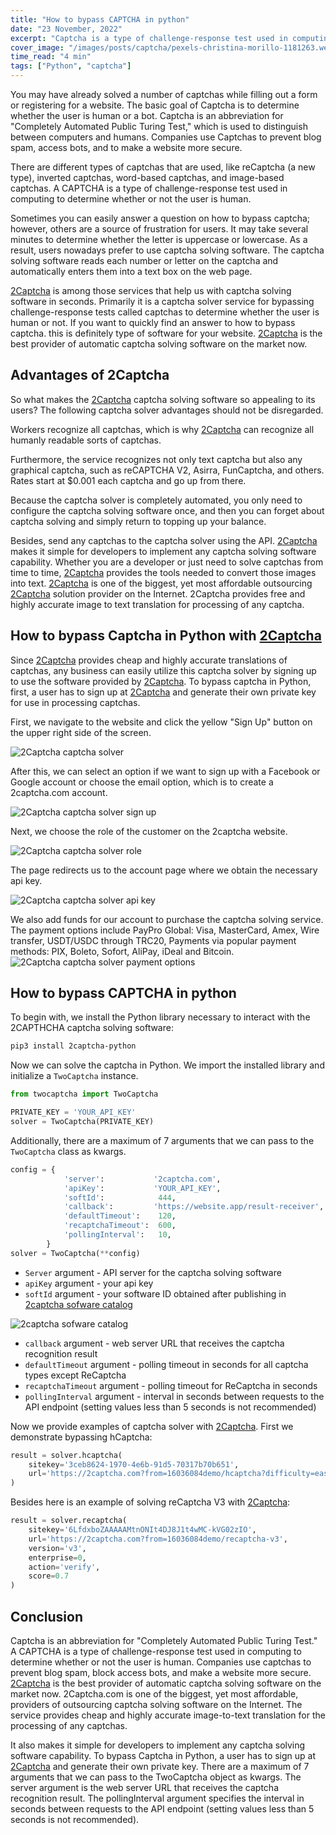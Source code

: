 ```yaml
---
title: "How to bypass CAPTCHA in python"
date: "23 November, 2022"
excerpt: "Captcha is a type of challenge-response test used in computing to determine whether or not the user is human. 2Captcha is the best provider of automatic captcha solving software on the market now."
cover_image: "/images/posts/captcha/pexels-christina-morillo-1181263.webp"
time_read: "4 min"
tags: ["Python", "captcha"]
---
```


You may have already solved a number of captchas while filling out a form or registering for a website. The basic goal of Captcha is to determine whether the user is human or a bot. Captcha is an abbreviation for "Completely Automated Public Turing Test," which is used to distinguish between computers and humans. Companies use Captchas to prevent blog spam, access bots, and to make a website more secure.

There are different types of captchas that are used, like reCaptcha (a new type), inverted captchas, word-based captchas, and image-based captchas. A CAPTCHA is a type of challenge-response test used in computing to determine whether or not the user is human.

Sometimes you can easily answer a question on how to bypass captcha; however, others are a source of frustration for users. It may take several minutes to determine whether the letter is uppercase or lowercase. As a result, users nowadays prefer to use captcha solving software. The captcha solving software reads each number or letter on the captcha and automatically enters them into a text box on the web page.

[2Captcha](https://2captcha.com?from=16036084) is among those services that help us with captcha solving software in seconds. Primarily it is a captcha solver service for bypassing challenge-response tests called captchas to determine whether the user is human or not. If you want to quickly find an answer to how to bypass captcha. this is definitely type of software for your website. [2Captcha](https://2captcha.com?from=16036084) is the best provider of automatic captcha solving software on the market now.

## Advantages of 2Captcha

So what makes the [2Captcha](https://2captcha.com?from=16036084) captcha solving software so appealing to its users? The following captcha solver advantages should not be disregarded.

Workers recognize all captchas, which is why [2Captcha](https://2captcha.com?from=16036084) can recognize all humanly readable sorts of captchas.

Furthermore, the service recognizes not only text captcha but also any graphical captcha, such as reCAPTCHA V2, Asirra, FunCaptcha, and others. Rates start at $0.001 each captcha and go up from there.

Because the captcha solver is completely automated, you only need to configure the captcha solving software once, and then you can forget about captcha solving and simply return to topping up your balance.

Besides, send any captchas to the captcha solver using the API. [2Captcha](https://2captcha.com?from=16036084) makes it simple for developers to implement any captcha solving software capability. Whether you are a developer or just need to solve captchas from time to time, [2Captcha](https://2captcha.com?from=16036084) provides the tools needed to convert those images into text. [2Captcha](https://2captcha.com?from=16036084) is one of the biggest, yet most affordable outsourcing [2Captcha](https://2captcha.com?from=16036084) solution provider on the Internet. 2Captcha provides free and highly accurate image to text translation for processing of any captcha.

## How to bypass Captcha in Python with [2Captcha](https://2captcha.com?from=16036084)

Since [2Captcha](https://2captcha.com?from=16036084) provides cheap and highly accurate translations of captchas, any business can easily utilize this captcha solver by signing up to use the software provided by [2Captcha](https://2captcha.com?from=16036084). To bypass captcha in Python, first, a user has to sign up at [2Captcha](https://2captcha.com?from=16036084) and generate their own private key for use in processing captchas.

First, we navigate to the website and click the yellow "Sign Up" button on the upper right side of the screen.

![2Captcha captcha solver](/images/posts/captcha/captcha.webp)

After this, we can select an option if we want to sign up with a Facebook or Google account or choose the email option, which is to create a 2captcha.com account.

![2Captcha captcha solver sign up](/images/posts/captcha/signup.webp)

Next, we choose the role of the customer on the 2captcha website.

![2Captcha captcha solver role](/images/posts/captcha/role.webp)

The page redirects us to the account page where we obtain the necessary api key.

![2Captcha captcha solver api key](/images/posts/captcha/api_key.webp)

We also add funds for our account to purchase the captcha solving service. The payment options include PayPro Global: Visa, MasterCard, Amex, Wire transfer, USDT/USDC through TRC20, Payments via popular payment methods: PIX, Boleto, Sofort, AliPay, iDeal and Bitcoin.
![2Captcha captcha solver payment options](/images/posts/captcha/payment.webp)

## How to bypass CAPTCHA in python

To begin with, we install the Python library necessary to interact with the 2CAPTHCHA captcha solving software:

```bash
pip3 install 2captcha-python
```

Now we can solve the captcha in Python. We import the installed library and initialize a `TwoCaptcha` instance.

```python
from twocaptcha import TwoCaptcha

PRIVATE_KEY = 'YOUR_API_KEY'
solver = TwoCaptcha(PRIVATE_KEY)
```

Additionally, there are a maximum of 7 arguments that we can pass to the `TwoCaptcha` class as kwargs.

```python
config = {
            'server':           '2captcha.com',
            'apiKey':           'YOUR_API_KEY',
            'softId':            444,
            'callback':         'https://website.app/result-receiver',
            'defaultTimeout':    120,
            'recaptchaTimeout':  600,
            'pollingInterval':   10,
        }
solver = TwoCaptcha(**config)
```

- `Server` argument - API server for the captcha solving software
- `apiKey` argument - your api key
- `softId` argument - your software ID obtained after publishing in [2captcha sofware catalog](https://2captcha.com?from=16036084software/add)

![2captcha sofware catalog](/images/posts/captcha/add.webp)

- `callback` argument - web server URL that receives the captcha recognition result
- `defaultTimeout` argument - polling timeout in seconds for all captcha types except ReCaptcha
- `recaptchaTimeout` argument - polling timeout for ReCaptcha in seconds
- `pollingInterval` argument - interval in seconds between requests to the API endpoint (setting values less than 5 seconds is not recommended)

Now we provide examples of captcha solver with [2Captcha](https://2captcha.com?from=16036084). First we demonstrate bypassing hCaptcha:

```python
result = solver.hcaptcha(
    sitekey='3ceb8624-1970-4e6b-91d5-70317b70b651',
    url='https://2captcha.com?from=16036084demo/hcaptcha?difficulty=easy',
)
```

Besides here is an example of solving reCaptcha V3 with [2Captcha](https://2captcha.com?from=16036084):

```python
result = solver.recaptcha(
    sitekey='6LfdxboZAAAAAMtnONIt4DJ8J1t4wMC-kVG02zIO',
    url='https://2captcha.com?from=16036084demo/recaptcha-v3',
    version='v3',
    enterprise=0,
    action='verify',
    score=0.7
)
```

## Conclusion

Captcha is an abbreviation for "Completely Automated Public Turing Test." A CAPTCHA is a type of challenge-response test used in computing to determine whether or not the user is human. Companies use captchas to prevent blog spam, block access bots, and make a website more secure. [2Captcha](https://2captcha.com?from=16036084) is the best provider of automatic captcha solving software on the market now. 2Captcha.com is one of the biggest, yet most affordable, providers of outsourcing captcha solving software on the Internet. The service provides cheap and highly accurate image-to-text translation for the processing of any captchas.

It also makes it simple for developers to implement any captcha solving software capability. To bypass Captcha in Python, a user has to sign up at [2Captcha](https://2captcha.com?from=16036084) and generate their own private key. There are a maximum of 7 arguments that we can pass to the TwoCaptcha object as kwargs. The server argument is the web server URL that receives the captcha recognition result. The pollingInterval argument specifies the interval in seconds between requests to the API endpoint (setting values less than 5 seconds is not recommended).
